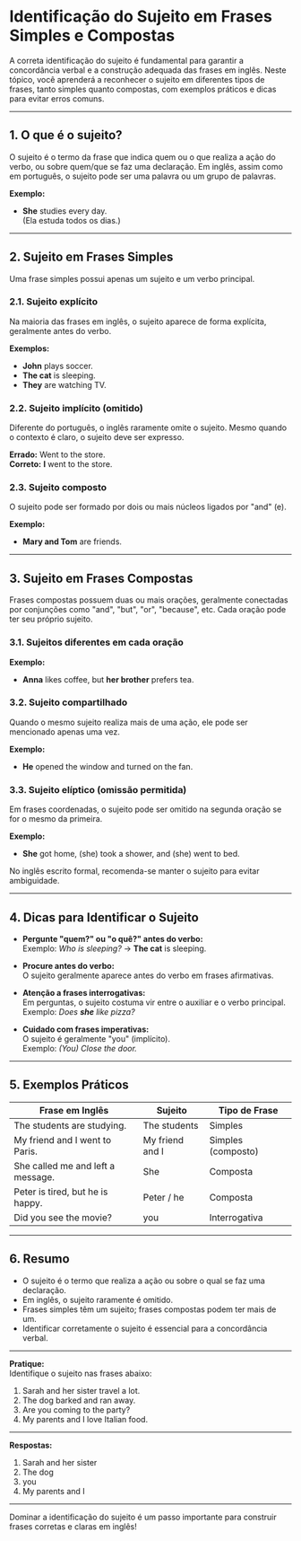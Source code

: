 # Identificação do Sujeito em Frases Simples e Compostas

A correta identificação do sujeito é fundamental para garantir a concordância verbal e a construção adequada das frases em inglês. Neste tópico, você aprenderá a reconhecer o sujeito em diferentes tipos de frases, tanto simples quanto compostas, com exemplos práticos e dicas para evitar erros comuns.

---

## 1. O que é o sujeito?

O sujeito é o termo da frase que indica quem ou o que realiza a ação do verbo, ou sobre quem/que se faz uma declaração. Em inglês, assim como em português, o sujeito pode ser uma palavra ou um grupo de palavras.

**Exemplo:**
- **She** studies every day.  
  (Ela estuda todos os dias.)

---

## 2. Sujeito em Frases Simples

Uma frase simples possui apenas um sujeito e um verbo principal.

### 2.1. Sujeito explícito

Na maioria das frases em inglês, o sujeito aparece de forma explícita, geralmente antes do verbo.

**Exemplos:**
- **John** plays soccer.
- **The cat** is sleeping.
- **They** are watching TV.

### 2.2. Sujeito implícito (omitido)

Diferente do português, o inglês raramente omite o sujeito. Mesmo quando o contexto é claro, o sujeito deve ser expresso.

**Errado:** Went to the store.  
**Correto:** **I** went to the store.

### 2.3. Sujeito composto

O sujeito pode ser formado por dois ou mais núcleos ligados por "and" (e).

**Exemplo:**
- **Mary and Tom** are friends.

---

## 3. Sujeito em Frases Compostas

Frases compostas possuem duas ou mais orações, geralmente conectadas por conjunções como "and", "but", "or", "because", etc. Cada oração pode ter seu próprio sujeito.

### 3.1. Sujeitos diferentes em cada oração

**Exemplo:**
- **Anna** likes coffee, but **her brother** prefers tea.

### 3.2. Sujeito compartilhado

Quando o mesmo sujeito realiza mais de uma ação, ele pode ser mencionado apenas uma vez.

**Exemplo:**
- **He** opened the window and turned on the fan.

### 3.3. Sujeito elíptico (omissão permitida)

Em frases coordenadas, o sujeito pode ser omitido na segunda oração se for o mesmo da primeira.

**Exemplo:**
- **She** got home, (she) took a shower, and (she) went to bed.

No inglês escrito formal, recomenda-se manter o sujeito para evitar ambiguidade.

---

## 4. Dicas para Identificar o Sujeito

- **Pergunte "quem?" ou "o quê?" antes do verbo:**  
  Exemplo: _Who is sleeping?_ → **The cat** is sleeping.

- **Procure antes do verbo:**  
  O sujeito geralmente aparece antes do verbo em frases afirmativas.

- **Atenção a frases interrogativas:**  
  Em perguntas, o sujeito costuma vir entre o auxiliar e o verbo principal.  
  Exemplo: _Does **she** like pizza?_

- **Cuidado com frases imperativas:**  
  O sujeito é geralmente "you" (implícito).  
  Exemplo: _(You) Close the door._

---

## 5. Exemplos Práticos

| Frase em Inglês                  | Sujeito         | Tipo de Frase      |
|----------------------------------|-----------------|--------------------|
| The students are studying.       | The students    | Simples            |
| My friend and I went to Paris.   | My friend and I | Simples (composto) |
| She called me and left a message.| She             | Composta           |
| Peter is tired, but he is happy. | Peter / he      | Composta           |
| Did you see the movie?           | you             | Interrogativa      |

---

## 6. Resumo

- O sujeito é o termo que realiza a ação ou sobre o qual se faz uma declaração.
- Em inglês, o sujeito raramente é omitido.
- Frases simples têm um sujeito; frases compostas podem ter mais de um.
- Identificar corretamente o sujeito é essencial para a concordância verbal.

---

**Pratique:**  
Identifique o sujeito nas frases abaixo:

1. Sarah and her sister travel a lot.
2. The dog barked and ran away.
3. Are you coming to the party?
4. My parents and I love Italian food.

---

**Respostas:**

1. Sarah and her sister  
2. The dog  
3. you  
4. My parents and I

---

Dominar a identificação do sujeito é um passo importante para construir frases corretas e claras em inglês!